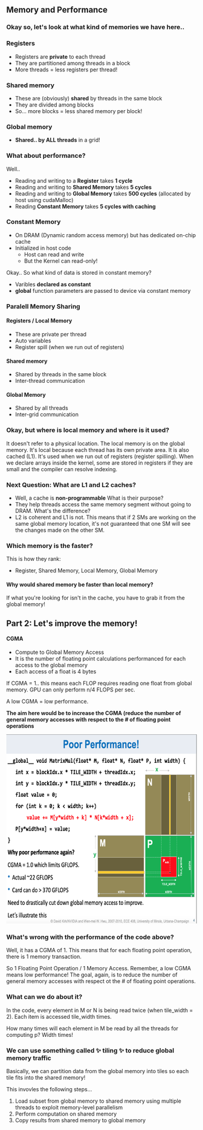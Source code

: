 ## Memory and Performance

### Okay so, let's look at what kind of memories we have here..

### Registers 
- Registers are **private** to each thread
- They are partitioned among threads in a block
- More threads = less registers per thread!

### Shared memory
- These are (obviously) **shared** by threads in the same block
- They are divided among blocks
- So... more blocks = less shared memory per block!

### Global memory
- **Shared.. by ALL threads** in a grid!

### What about performance?
Well..

- Reading and writing to a **Register** takes **1 cycle**
- Reading and writing to **Shared Memory** takes **5 cycles**
- Reading and writing to **Global Memory** takes **500 cycles** (allocated by host using cudaMalloc)
- Reading **Constant Memory** takes **5 cycles with caching**

### Constant Memory
- On DRAM (Dynamic random access memory) but has dedicated on-chip cache
- Initialized in host code
  - Host can read and write
  - But the Kernel can read-only!

Okay.. So what kind of data is stored in constant memory?
  - Varibles **declared as __constant__**
  - **__global__** function parameters are passed to device via constant memory

### Paralell Memory Sharing

#### Registers / Local Memory
- These are private per thread
- Auto variables
- Register spill (when we run out of registers)

#### Shared memory
- Shared by threads in the same block
- Inter-thread communication

#### Global Memory
- Shared by all threads
- Inter-grid communication

### Okay, but where is local memory and where is it used?
It doesn't refer to a physical location. The local memory is on the global memory. It's local because each thread has its own private area. It is also cached (L1). It's used when we run out of registers (register spilling). When we declare arrays inside the kernel, some are stored in registers if they are small and the compiler can resolve indexing.

### Next Question: What are L1 and L2 caches?
- Well, a cache is **non-programmable**
What is their purpose?
- They help threads access the same memory segment without going to DRAM. 
What's the difference?
- L2 is coherent and L1 is not. This means that if 2 SMs are working on the same global memory location, it's not guaranteed that one SM will see the changes made on the other SM.

### Which memory is the faster?
This is how they rank:

- Register, Shared Memory, Local Memory, Global Memory

#### Why would shared memory be faster than local memory?
If what you're looking for isn't in the cache, you have to grab it from the global memory!

## Part 2: Let's improve the memory!

#### CGMA
- Compute to Global Memory Access
- It is the number of floating point calculations performanced for each access to the global memory
- Each access of a float is 4 bytes

If CGMA = 1.. this means each FLOP requires reading one float from global memory. GPU can only perform n/4 FLOPS per sec.

A low CGMA = low performance.

**The aim here would be to increase the CGMA (reduce the number of general memory accesses with respect to the # of floating point operations**

<img src="https://github.com/bcmclean/parallel-programming/blob/main/CUDA/poor-performance-CGMA.png" height="500" width="700">

### What's wrong with the performance of the code above?
Well, it has a CGMA of 1. This means that for each floating point operation, there is 1 memory transaction.

So 1 Floating Point Operation / 1 Memory Access. Remember, a low CGMA means low performance! The goal, again, is to reduce the number of general memory accesses with respect ot the # of floating point operations. 

### What can we do about it?
In the code, every element in M or N is being read twice (when tile_width = 2). Each item is accessed tile_width times.

How many times will each element in M be read by all the threads for computing p? Width times!

### We can use something called ✨ tiling ✨ to reduce global memory traffic
Basically, we can partition data from the global memory into tiles so each tile fits into the shared memory!

This invovles the following steps...
1. Load subset from global memory to shared memory using multiple threads to exploit memory-level parallelism
2. Perform computation on shared memory
3. Copy results from shared memory to global memory
